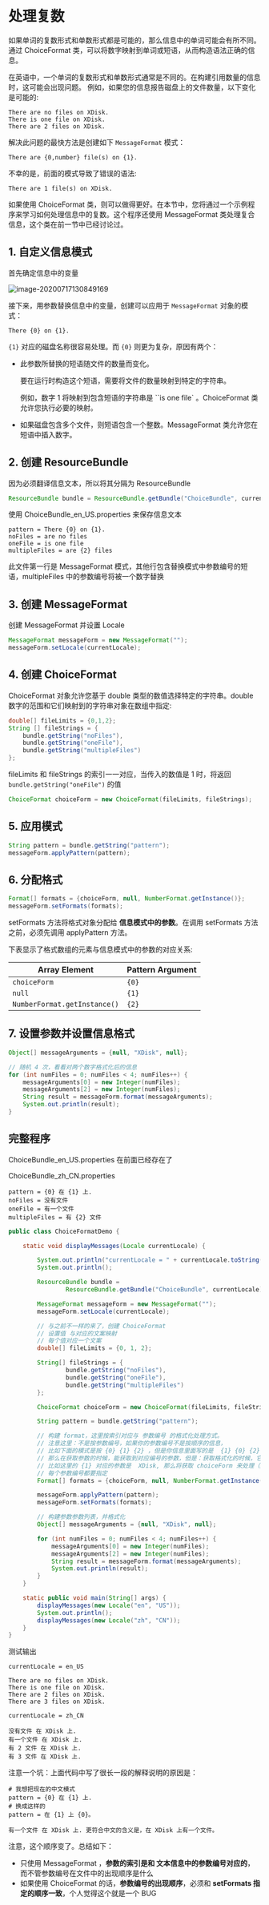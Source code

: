 # 处理复数

如果单词的复数形式和单数形式都是可能的，那么信息中的单词可能会有所不同。通过 ChoiceFormat 类，可以将数字映射到单词或短语，从而构造语法正确的信息。

在英语中，一个单词的复数形式和单数形式通常是不同的。在构建引用数量的信息时，这可能会出现问题。
例如，如果您的信息报告磁盘上的文件数量，以下变化是可能的:

```
There are no files on XDisk.
There is one file on XDisk.
There are 2 files on XDisk.
```

解决此问题的最快方法是创建如下 `MessageFormat` 模式：

```
There are {0,number} file(s) on {1}.
```

不幸的是，前面的模式导致了错误的语法:

```
There are 1 file(s) on XDisk.
```

如果使用 ChoiceFormat 类，则可以做得更好。在本节中，您将通过一个示例程序来学习如何处理信息中的复数。这个程序还使用 MessageFormat 类处理复合信息，这个类在前一节中已经讨论过。

## 1. 自定义信息模式

首先确定信息中的变量

![image-20200717130849169](./assets/image-20200717130849169.png)

接下来，用参数替换信息中的变量，创建可以应用于 `MessageFormat` 对象的模式：

```
There {0} on {1}.
```

`{1}` 对应的磁盘名称很容易处理。而 `{0}` 则更为复杂，原因有两个：

- 此参数所替换的短语随文件的数量而变化。

  要在运行时构造这个短语，需要将文件的数量映射到特定的字符串。

  例如，数字 1 将映射到包含短语的字符串是 ``is one file` 。ChoiceFormat 类允许您执行必要的映射。

- 如果磁盘包含多个文件，则短语包含一个整数。MessageFormat 类允许您在短语中插入数字。

## 2. 创建 ResourceBundle

因为必须翻译信息文本，所以将其分隔为  ResourceBundle

```java
ResourceBundle bundle = ResourceBundle.getBundle("ChoiceBundle", currentLocale);
```

使用  ChoiceBundle_en_US.properties 来保存信息文本

```
pattern = There {0} on {1}.
noFiles = are no files
oneFile = is one file
multipleFiles = are {2} files
```

此文件第一行是 MessageFormat 模式，其他行包含替换模式中参数编号的短语，multipleFiles 中的参数编号将被一个数字替换

## 3. 创建  MessageFormat

创建 MessageFormat 并设置 Locale

```java
MessageFormat messageForm = new MessageFormat("");
messageForm.setLocale(currentLocale);
```

## 4. 创建  ChoiceFormat

ChoiceFormat 对象允许您基于 double 类型的数值选择特定的字符串。double 数字的范围和它们映射到的字符串对象在数组中指定:

```java
double[] fileLimits = {0,1,2};
String [] fileStrings = {
    bundle.getString("noFiles"),
    bundle.getString("oneFile"),
    bundle.getString("multipleFiles")
};
```

fileLimits 和 fileStrings 的索引一一对应，当传入的数值是 1 时，将返回 `bundle.getString("oneFile")` 的值

```java
ChoiceFormat choiceForm = new ChoiceFormat(fileLimits, fileStrings);
```

## 5. 应用模式

```java
String pattern = bundle.getString("pattern");
messageForm.applyPattern(pattern);
```

## 6. 分配格式



```java
Format[] formats = {choiceForm, null, NumberFormat.getInstance()};
messageForm.setFormats(formats);
```

setFormats 方法将格式对象分配给 **信息模式中的参数**。在调用 setFormats 方法之前，必须先调用 applyPattern 方法。

下表显示了格式数组的元素与信息模式中的参数的对应关系:

| Array Element                | Pattern Argument |
| ---------------------------- | ---------------- |
| `choiceForm`                 | `{0}`            |
| `null`                       | `{1}`            |
| `NumberFormat.getInstance()` | `{2}`            |

## 7. 设置参数并设置信息格式

```java
Object[] messageArguments = {null, "XDisk", null};

// 随机 4 次，看看对两个数字格式化后的信息
for (int numFiles = 0; numFiles < 4; numFiles++) {
    messageArguments[0] = new Integer(numFiles);
    messageArguments[2] = new Integer(numFiles);
    String result = messageForm.format(messageArguments);
    System.out.println(result);
}
```

## 完整程序

ChoiceBundle_en_US.properties 在前面已经存在了

ChoiceBundle_zh_CN.properties

```
pattern = {0} 在 {1} 上.
noFiles = 没有文件
oneFile = 有一个文件
multipleFiles = 有 {2} 文件
```

```java
public class ChoiceFormatDemo {

    static void displayMessages(Locale currentLocale) {

        System.out.println("currentLocale = " + currentLocale.toString());
        System.out.println();

        ResourceBundle bundle =
                ResourceBundle.getBundle("ChoiceBundle", currentLocale);

        MessageFormat messageForm = new MessageFormat("");
        messageForm.setLocale(currentLocale);

        // 与之前不一样的来了，创建 ChoiceFormat
        // 设置值 与对应的文案映射
        // 每个值对应一个文案
        double[] fileLimits = {0, 1, 2};

        String[] fileStrings = {
                bundle.getString("noFiles"),
                bundle.getString("oneFile"),
                bundle.getString("multipleFiles")
        };

        ChoiceFormat choiceForm = new ChoiceFormat(fileLimits, fileStrings);

        String pattern = bundle.getString("pattern");

        // 构建 format，这里按索引对应与 参数编号 的格式化处理方式。
        // 注意这里：不是按参数编号，如果你的参数编号不是按顺序的信息，
        // 比如下面的模式是按 {0} {1} {2} ，但是你信息里面写的是  {1} {0} {2}
        // 那么在获取参数的时候，能获取到对应编号的参数，但是：获取格式化的时候，它是按照当前处理的索引占位顺序来获取的
        // 比如这里的 {1} 对应的参数是  XDisk, 那么将获取 choiceForm 来处理（因为处理占位符的顺序是 0），将会异常
        // 每个参数编号都要指定
        Format[] formats = {choiceForm, null, NumberFormat.getInstance()};

        messageForm.applyPattern(pattern);
        messageForm.setFormats(formats);

        // 构建参数参数列表，并格式化
        Object[] messageArguments = {null, "XDisk", null};

        for (int numFiles = 0; numFiles < 4; numFiles++) {
            messageArguments[0] = new Integer(numFiles);
            messageArguments[2] = new Integer(numFiles);
            String result = messageForm.format(messageArguments);
            System.out.println(result);
        }
    }

    static public void main(String[] args) {
        displayMessages(new Locale("en", "US"));
        System.out.println();
        displayMessages(new Locale("zh", "CN"));
    }
}
```

测试输出

```
currentLocale = en_US

There are no files on XDisk.
There is one file on XDisk.
There are 2 files on XDisk.
There are 3 files on XDisk.

currentLocale = zh_CN

没有文件 在 XDisk 上.
有一个文件 在 XDisk 上.
有 2 文件 在 XDisk 上.
有 3 文件 在 XDisk 上.
```

注意一个坑：上面代码中写了很长一段的解释说明的原因是：

```
# 我想把现在的中文模式
pattern = {0} 在 {1} 上.
# 换成这样的
pattern = 在 {1} 上 {0}。

有一个文件 在 XDisk 上. 更符合中文的含义是，在 XDisk 上有一个文件。
```

注意，这个顺序变了。总结如下：

- 只使用  MessageFormat ，**参数的索引是和 文本信息中的参数编号对应的**，而不管参数编号在文件中的出现顺序是什么
- 如果使用 ChoiceFormat 的话，**参数编号的出现顺序**，必须和 **setFormats 指定的顺序一致**，个人觉得这个就是一个 BUG